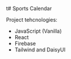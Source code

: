 t# Sports Calendar

Project tehcnologies:

- JavaScript (Vanilla)
- React
- Firebase
- Tailwind and DaisyUI
